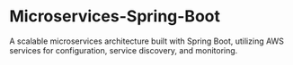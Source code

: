 # Microservices-Spring-Boot
A scalable microservices architecture built with Spring Boot, utilizing AWS services for configuration, service discovery, and monitoring.
